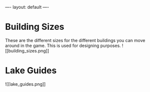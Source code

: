 —-
layout: default
—-

# Building Sizes
These are the different sizes for the different buildings you can move around in the game. This is used for designing purposes.
![[building_sizes.png]]
# Lake Guides
![[lake_guides.png]]